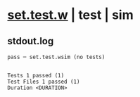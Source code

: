 # [set.test.w](../../../../../../examples/tests/sdk_tests/state/set.test.w) | test | sim

## stdout.log
```log
pass ─ set.test.wsim (no tests)
 
 
Tests 1 passed (1)
Test Files 1 passed (1)
Duration <DURATION>
```

